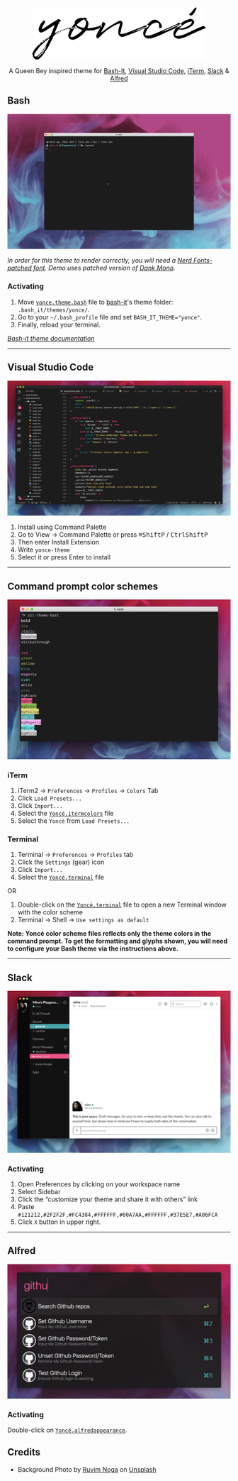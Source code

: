 <div align="center" style="text-align: center;">

![logo](./assets/logo.png)

A Queen Bey inspired theme for [Bash-It](https://github.com/Bash-it/bash-it), [Visual Studio Code](http://code.visualstudio.com/), [iTerm](http://www.iterm2.com/), [Slack](http://slack.com/) & [Alfred](https://alfredapp.com)

</div>

## Bash
![Yoncé Bash Theme](./assets/bash.gif)

_In order for this theme to render correctly, you will need a [Nerd Fonts-patched font](https://github.com/ryanoasis/nerd-fonts). Demo uses patched version of [Dank Mono](http://dank.sh)._

### Activating

1. Move [`yonce.theme.bash`](yonce.theme.bash) file to [bash-it](https://github.com/Bash-it/bash-it)'s theme folder: `.bash_it/themes/yonce/`.
2. Go to your `~/.bash_profile` file and set `BASH_IT_THEME="yonce"`.
3. Finally, reload your terminal.

_[Bash-it theme documentation](https://github.com/Bash-it/bash-it#themes)_

---

## Visual Studio Code
![VSCode Preview](./assets/vscode.jpg)

1. Install using Command Palette
2. Go to View -> Command Palette or press <kbd>⌘</kbd><kbd>Shift</kbd><kbd>P</kbd> / <kbd>Ctrl</kbd><kbd>Shift</kbd><kbd>P</kbd>
3. Then enter Install Extension
4. Write `yonce-theme`
5. Select it or press Enter to install

---

## Command prompt color schemes

![iTerm Preview](./assets/iterm.jpg)

### iTerm

1. iTerm2 → `Preferences` → `Profiles` → `Colors` Tab
2. Click `Load Presets...`
3. Click `Import...`
4. Select the [`Yoncé.itermcolors`](Yoncé.itermcolors) file
5. Select the `Yoncé` from `Load Presets...`

### Terminal

1. Terminal → `Preferences` → `Profiles` tab
2. Click the `Settings` (gear) icon
3. Click `Import...`
4. Select the [`Yoncé.terminal`](Yoncé.terminal) file

OR

1. Double-click on the [`Yoncé.terminal`](Yoncé.terminal) file to open a new Terminal window with the color scheme
2. Terminal → Shell → `Use settings as default`

**Note: Yoncé color scheme files reflects only the theme colors in the command prompt. To get the formatting and glyphs shown, you will need to configure your Bash theme via the instructions above.**

---

## Slack

![Slack Preview](./assets/slack.jpg)

### Activating

1. Open Preferences by clicking on your workspace name
2. Select Sidebar
3. Click the “customize your theme and share it with others” link
4. Paste `#121212,#2F2F2F,#FC4384,#FFFFFF,#00A7AA,#FFFFFF,#37E5E7,#A06FCA`
5. Click `X` button in upper right.

---

## Alfred

![Alfred Preview](./assets/alfred.jpg)

### Activating

Double-click on [`Yoncé.alfredappearance`](Yoncé.alfredappearance).

## Credits

* Background Photo by [Ruvim Noga](https://unsplash.com/photos/pazM9TQJ2Ck) on [Unsplash](https://unsplash.com/@ruvimnogaphoto)
